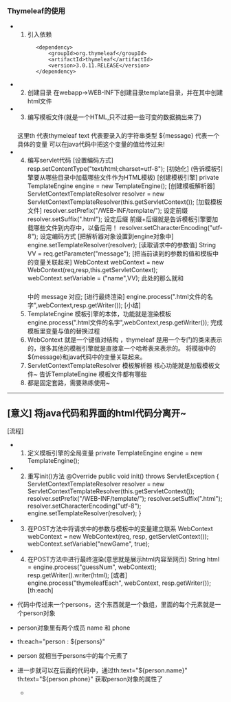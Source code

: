 ### Thymeleaf的使用
+ 1. 引入依赖
    <!-- https://mvnrepository.com/artifact/org.thymeleaf/thymeleaf -->
            <dependency>
                <groupId>org.thymeleaf</groupId>
                <artifactId>thymeleaf</artifactId>
                <version>3.0.11.RELEASE</version>
            </dependency>
+ 2. 创建目录
    在webapp->WEB-INF下创建目录template目录，并在其中创建html文件            
+ 3. 编写模板文件(就是一个HTML,只不过把一些可变的数据摘出来了)
    <h3 th:text="${message}"></h3>
        这里th 代表thymeleaf
        text  代表要录入的字符串类型
        ${message} 代表一个具体的变量 可以在java代码中把这个变量的值给传过来!
+ 4. 编写servlet代码
    [设置编码方式] resp.setContentType("text/html;charset=utf-8");
    [初始化] (告诉模板引擎要从哪些目录中加载哪些文件作为HTML模板)
        [创建模板引擎]
            private TemplateEngine engine = new TemplateEngine();
        [创建模板解析器]
            ServletContextTemplateResolver resolver = new ServletContextTemplateResolver(this.getServletContext());
        [加载模板文件]
            resolver.setPrefix("/WEB-INF/template/"); 设定前缀
            resolver.setSuffix(".html");               设定后缀
            前缀+后缀就是告诉模板引擎要加载哪些文件到内存中，以备后用！
            resolver.setCharacterEncoding("utf-8");   设定编码方式
        [把解析器对象设置到engine对象中]
            engine.setTemplateResolver(resolver);
    [读取请求中的参数值]
        String VV = req.getParameter("message");
    [把当前读到的参数的值和模板中的变量关联起来]
        WebContext webContext = new WebContext(req,resp,this.getServletContext);
        webContext.setVariable = ("name",VV);    此处的那么就和<h3 th:text="${message}"></h3>中的 message 对应;
    [进行最终渲染]
        engine.process(".html文件的名字",webContext,resp.getWriter());
[小结]
    1. TemplateEngine 模板引擎的本体，功能就是渲染模板
        engine.process(".html文件的名字",webContext,resp.getWriter()); 完成模板里变量与值的替换过程
    2. WebContext 就是一个键值对结构 ，thymeleaf 是用一个专门的类来表示的，很多其他的模板引擎就是直接拿一个哈希表来表示的。
        将模板中的${message}和java代码中的变量关联起来。
    3. ServletContextTemplateResolver 模板解析器
        核心功能就是加载模板文件~ 告诉TemplateEngine 模板文件都有哪些
    4. 都是固定套路，需要熟练使用~
--- 
[意义]
    将java代码和界面的html代码分离开~
---
[流程]
+ 1. 定义模板引擎的全局变量
    private TemplateEngine engine = new TemplateEngine(); 
+ 2. 重写init()方法
    @Override
    public void init() throws ServletException {
       ServletContextTemplateResolver resolver = new ServletContextTemplateResolver(this.getServletContext());
       resolver.setPrefix("/WEB-INF/template/");
       resolver.setSuffix(".html");
       resolver.setCharacterEncoding("utf-8");
       engine.setTemplateResolver(resolver);
   }
+ 3. 在POST方法中将请求中的参数与模板中的变量建立联系
       WebContext webContext = new WebContext(req, resp, getServletContext());
       webContext.setVariable("newGame", true);
+ 4. 在POST方法中进行最终渲染(意思就是展示html内容至网页)
       String html = engine.process("guessNum", webContext);
       resp.getWriter().writer(html);
       [或者]
       engine.process("thymeleafEach", webContext, resp.getWriter());
[th:each]
+ 代码中传过来一个persons，这个东西就是一个数组，里面的每个元素就是一个person对象
+ person对象里有两个成员 name 和 phone
+ th:each="person : ${persons}" 
+ person 就相当于persons中的每个元素了
+ 进一步就可以在后面的代码中，通过th:text="${person.name}" th:text="${person.phone}" 获取person对象的属性了

    <ul xmlns:th="http://www.w3.org/1999/xhtml">
        <!-- 这里就相当于 for(Person person : persons) Person这个类有两个属性  name 和 phone-->
        <li th:each="person : ${persons}">
            <span th:text="${person.name}"></span>
            <span th:text="${person.phone}"></span>
        </li>
    </ul>